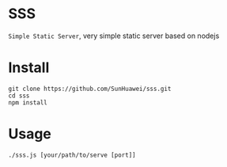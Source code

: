 # SSS
`Simple Static Server`, very simple static server based on nodejs

# Install
```
git clone https://github.com/SunHuawei/sss.git
cd sss
npm install
```

# Usage
```
./sss.js [your/path/to/serve [port]]
```